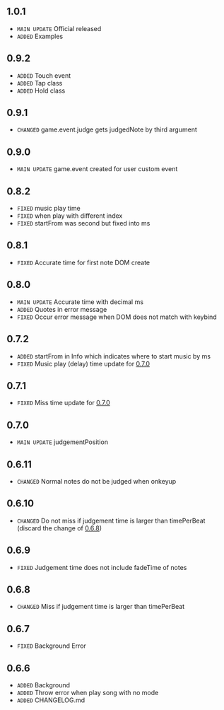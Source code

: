 ## 1.0.1
- `MAIN UPDATE` Official released
- `ADDED` Examples

## 0.9.2
- `ADDED` Touch event
- `ADDED` Tap class
- `ADDED` Hold class

## 0.9.1
- `CHANGED` game.event.judge gets judgedNote by third argument

## 0.9.0
- `MAIN UPDATE` game.event created for user custom event

## 0.8.2
- `FIXED` music play time
- `FIXED` when play with different index
- `FIXED` startFrom was second but fixed into ms

## 0.8.1
- `FIXED` Accurate time for first note DOM create

## 0.8.0
- `MAIN UPDATE` Accurate time with decimal ms
- `ADDED` Quotes in error message
- `FIXED` Occur error message when DOM does not match with keybind

## 0.7.2
- `ADDED` startFrom in Info which indicates where to start music by ms
- `FIXED` Music play (delay) time update for [0.7.0](#070)

## 0.7.1
- `FIXED` Miss time update for [0.7.0](#070)

## 0.7.0
- `MAIN UPDATE` judgementPosition

## 0.6.11
- `CHANGED` Normal notes do not be judged when onkeyup

## 0.6.10
- `CHANGED` Do not miss if judgement time is larger than timePerBeat (discard the change of [0.6.8](#068))

## 0.6.9
- `FIXED` Judgement time does not include fadeTime of notes

## 0.6.8
- `CHANGED` Miss if judgement time is larger than timePerBeat

## 0.6.7
- `FIXED` Background Error

## 0.6.6
- `ADDED` Background
- `ADDED` Throw error when play song with no mode
- `ADDED` CHANGELOG.md